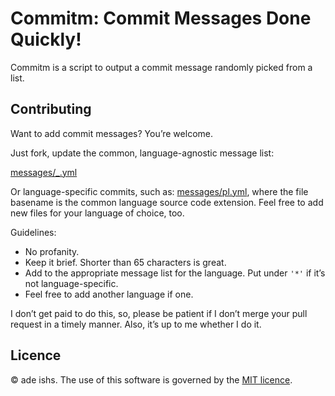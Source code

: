# Commitm: Commit Messages Done Quickly!
Commitm is a script to output a commit message randomly picked
from a list.

## Contributing
Want to add commit messages? You’re welcome.

Just fork, update the common, language-agnostic message list:

[messages/_.yml](messages/_.yml)

Or language-specific commits, such as: [messages/pl.yml](messages/pl.yml), 
where the file basename is the common language source code extension. Feel free 
to add new files for your language of choice, too.

Guidelines:
* No profanity.
* Keep it brief. Shorter than 65 characters is great.
* Add to the appropriate message list for the language. Put under
  `'*'` if it’s not language-specific.
* Feel free to add another language if one.

I don’t get paid to do this, so, please be patient if I don’t
merge your pull request in a timely manner. Also, it’s up to me
whether I do it.

## Licence
© ade ishs. The use of this software is governed by the [MIT
licence](LICENCE.md).
